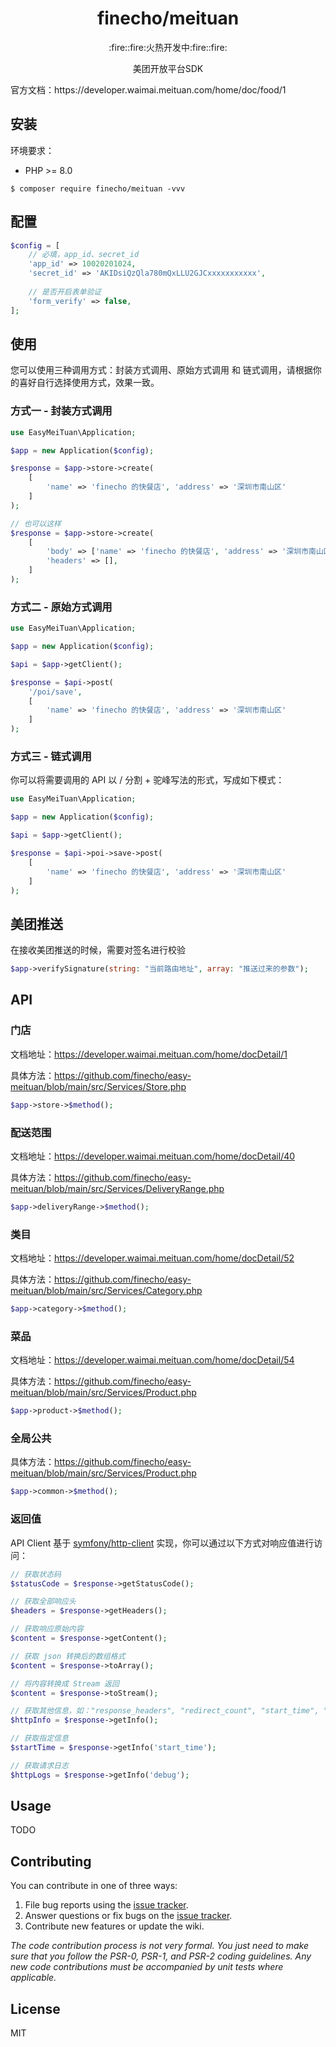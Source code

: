 <h1 align="center"> finecho/meituan </h1>

<p align="center"> :fire::fire:火热开发中:fire::fire:</p>

<p align="center"> 美团开放平台SDK</p>
官方文档：https://developer.waimai.meituan.com/home/doc/food/1

## 安装

环境要求：

- PHP >= 8.0

```shell
$ composer require finecho/meituan -vvv
```

## 配置
```php
$config = [
    // 必填，app_id、secret_id
    'app_id' => 10020201024, 
    'secret_id' => 'AKIDsiQzQla780mQxLLU2GJCxxxxxxxxxxx', 
    
    // 是否开启表单验证
    'form_verify' => false,
];
```

## 使用
您可以使用三种调用方式：封装方式调用、原始方式调用 和 链式调用，请根据你的喜好自行选择使用方式，效果一致。

### 方式一 - 封装方式调用
```php
use EasyMeiTuan\Application;

$app = new Application($config);

$response = $app->store->create(
    [
        'name' => 'finecho 的快餐店', 'address' => '深圳市南山区'
    ]
);

// 也可以这样
$response = $app->store->create(
    [
        'body' => ['name' => 'finecho 的快餐店', 'address' => '深圳市南山区'],
        'headers' => [],
    ]
);
```
### 方式二 - 原始方式调用
```php
use EasyMeiTuan\Application;

$app = new Application($config);

$api = $app->getClient();

$response = $api->post(
    '/poi/save',
    [
        'name' => 'finecho 的快餐店', 'address' => '深圳市南山区'
    ]
);
```
### 方式三 - 链式调用
你可以将需要调用的 API 以 / 分割 + 驼峰写法的形式，写成如下模式：
```php
use EasyMeiTuan\Application;

$app = new Application($config);

$api = $app->getClient();

$response = $api->poi->save->post(
    [
        'name' => 'finecho 的快餐店', 'address' => '深圳市南山区'
    ]
);
```

## 美团推送
在接收美团推送的时候，需要对签名进行校验
```php
$app->verifySignature(string: "当前路由地址", array: "推送过来的参数");
```

## API
### 门店
文档地址：https://developer.waimai.meituan.com/home/docDetail/1

具体方法：https://github.com/finecho/easy-meituan/blob/main/src/Services/Store.php
```php
$app->store->$method();
```

### 配送范围
文档地址：https://developer.waimai.meituan.com/home/docDetail/40

具体方法：https://github.com/finecho/easy-meituan/blob/main/src/Services/DeliveryRange.php
```php
$app->deliveryRange->$method();
```

### 类目
文档地址：https://developer.waimai.meituan.com/home/docDetail/52

具体方法：https://github.com/finecho/easy-meituan/blob/main/src/Services/Category.php
```php
$app->category->$method();
```

### 菜品
文档地址：https://developer.waimai.meituan.com/home/docDetail/54

具体方法：https://github.com/finecho/easy-meituan/blob/main/src/Services/Product.php
```php
$app->product->$method();
```

### 全局公共
具体方法：https://github.com/finecho/easy-meituan/blob/main/src/Services/Product.php
```php
$app->common->$method();
```

### 返回值
API Client 基于 [symfony/http-client](https://symfony.com/doc/current/http_client.html) 实现，你可以通过以下方式对响应值进行访问：

```php
// 获取状态码
$statusCode = $response->getStatusCode();

// 获取全部响应头
$headers = $response->getHeaders();

// 获取响应原始内容
$content = $response->getContent();

// 获取 json 转换后的数组格式
$content = $response->toArray();

// 将内容转换成 Stream 返回
$content = $response->toStream();

// 获取其他信息，如："response_headers", "redirect_count", "start_time", "redirect_url" 等.
$httpInfo = $response->getInfo();

// 获取指定信息
$startTime = $response->getInfo('start_time');

// 获取请求日志
$httpLogs = $response->getInfo('debug');                                             
```

## Usage

TODO

## Contributing

You can contribute in one of three ways:

1. File bug reports using the [issue tracker](https://github.com/finecho/meituan/issues).
2. Answer questions or fix bugs on the [issue tracker](https://github.com/finecho/meituan/issues).
3. Contribute new features or update the wiki.

_The code contribution process is not very formal. You just need to make sure that you follow the PSR-0, PSR-1, and PSR-2 coding guidelines. Any new code contributions must be accompanied by unit tests where applicable._

## License

MIT

